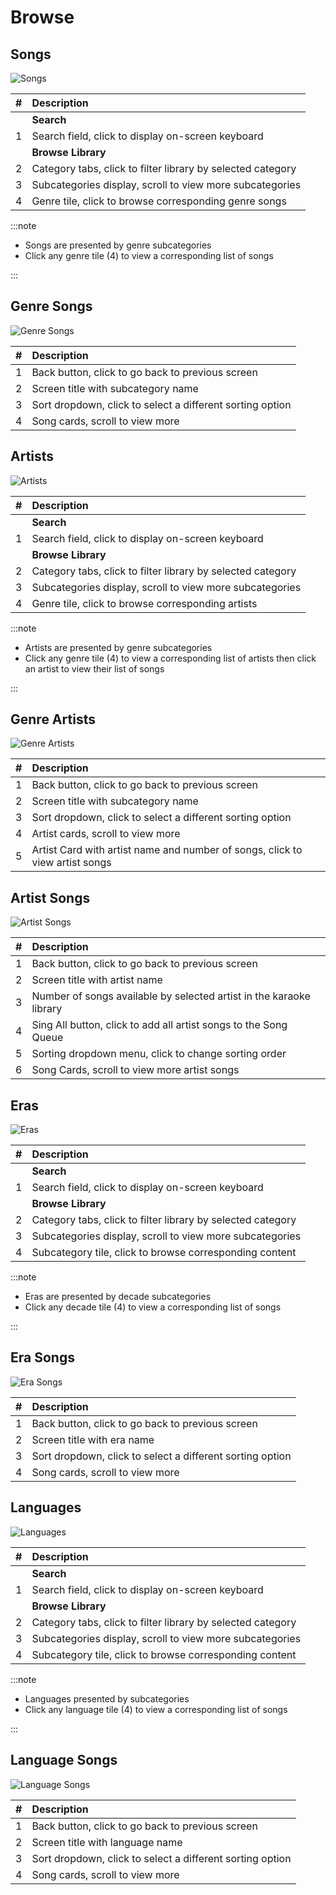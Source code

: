 # Browse

## Songs

![Songs](./img/browseSongs.png)

|   # | Description                                                 |
| --: | :---------------------------------------------------------- |
|     | **Search**                                                  |
|   1 | Search field, click to display on-screen keyboard           |
|     | **Browse Library**                                          |
|   2 | Category tabs, click to filter library by selected category |
|   3 | Subcategories display, scroll to view more subcategories    |
|   4 | Genre tile, click to browse corresponding genre songs       |

:::note

- Songs are presented by genre subcategories
- Click any genre tile (4) to view a corresponding list of songs

:::

## Genre Songs

![Genre Songs](./img/genreSongs.png)

|   # | Description                                               |
| --: | :-------------------------------------------------------- |
|   1 | Back button, click to go back to previous screen          |
|   2 | Screen title with subcategory name                        |
|   3 | Sort dropdown, click to select a different sorting option |
|   4 | Song cards, scroll to view more                           |

## Artists

![Artists](./img/browseArtists.png)

|   # | Description                                                 |
| --: | :---------------------------------------------------------- |
|     | **Search**                                                  |
|   1 | Search field, click to display on-screen keyboard           |
|     | **Browse Library**                                          |
|   2 | Category tabs, click to filter library by selected category |
|   3 | Subcategories display, scroll to view more subcategories    |
|   4 | Genre tile, click to browse corresponding artists           |

:::note

- Artists are presented by genre subcategories
- Click any genre tile (4) to view a corresponding list of artists then click an artist to view their list of songs

:::

## Genre Artists

![Genre Artists](./img/genreArtists.png)

|   # | Description                                                                  |
| --: | :--------------------------------------------------------------------------- |
|   1 | Back button, click to go back to previous screen                             |
|   2 | Screen title with subcategory name                                           |
|   3 | Sort dropdown, click to select a different sorting option                    |
|   4 | Artist cards, scroll to view more                                            |
|   5 | Artist Card with artist name and number of songs, click to view artist songs |

## Artist Songs

![Artist Songs](./img/browseArtistSongs.png)

|   # | Description                                                         |
| --: | :------------------------------------------------------------------ |
|   1 | Back button, click to go back to previous screen                    |
|   2 | Screen title with artist name                                       |
|   3 | Number of songs available by selected artist in the karaoke library |
|   4 | Sing All button, click to add all artist songs to the Song Queue    |
|   5 | Sorting dropdown menu, click to change sorting order                |
|   6 | Song Cards, scroll to view more artist songs                        |

## Eras

![Eras](./img/browseEras.png)

|   # | Description                                                 |
| --: | :---------------------------------------------------------- |
|     | **Search**                                                  |
|   1 | Search field, click to display on-screen keyboard           |
|     | **Browse Library**                                          |
|   2 | Category tabs, click to filter library by selected category |
|   3 | Subcategories display, scroll to view more subcategories    |
|   4 | Subcategory tile, click to browse corresponding content     |

:::note

- Eras are presented by decade subcategories
- Click any decade tile (4) to view a corresponding list of songs

:::

## Era Songs

![Era Songs](./img/eraSongs.png)

|   # | Description                                               |
| --: | :-------------------------------------------------------- |
|   1 | Back button, click to go back to previous screen          |
|   2 | Screen title with era name                                |
|   3 | Sort dropdown, click to select a different sorting option |
|   4 | Song cards, scroll to view more                           |

## Languages

![Languages](./img/browseLanguages.png)

|   # | Description                                                 |
| --: | :---------------------------------------------------------- |
|     | **Search**                                                  |
|   1 | Search field, click to display on-screen keyboard           |
|     | **Browse Library**                                          |
|   2 | Category tabs, click to filter library by selected category |
|   3 | Subcategories display, scroll to view more subcategories    |
|   4 | Subcategory tile, click to browse corresponding content     |

:::note

- Languages presented by subcategories
- Click any language tile (4) to view a corresponding list of songs

:::

## Language Songs

![Language Songs](./img/languageSongs.png)

|   # | Description                                               |
| --: | :-------------------------------------------------------- |
|   1 | Back button, click to go back to previous screen          |
|   2 | Screen title with language name                           |
|   3 | Sort dropdown, click to select a different sorting option |
|   4 | Song cards, scroll to view more                           |
